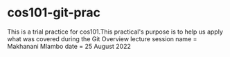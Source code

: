 # cos101-git-prac
This is a trial practice for cos101.This practical's purpose is to help us apply what was covered during the Git Overview lecture session
name = Makhanani Mlambo
date = 25 August 2022
